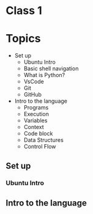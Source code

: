 # Class 1

# Topics
- Set up
  - Ubuntu Intro
  - Basic shell navigation
  - What is Python?
  - VsCode
  - Git
  - GitHub
- Intro to the language
  - Programs
  - Execution
  - Variables
  - Context
  - Code block
  - Data Structures
  - Control Flow

## Set up

### Ubuntu Intro

###

## Intro to the language

###

###